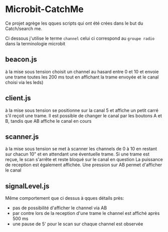# Microbit-CatchMe

Ce projet agrège les qques scripts qui ont été crées dans le but du Catch/search me.

Ci dessous j'utilise le terme `channel` celui ci correspond au `groupe radio` dans la terminologie microbit

## beacon.js 

à la mise sous tension choisit un channel au hasard entre 0 et 10 et envoie une trame toutes les 200 ms tout en affichant la trame envoyée et le canal choisi via les leds)

## client.js 

à la mise sous tension se positionne sur la canal 5 et affiche un petit carré s'il reçoit une trame.
Il est possible de changer le canal par les boutons A et B, tandis que AB affiche le canal en cours

## scanner.js 

à la mise sous tension se met à scanner les channels de 0 à 10 en restant sur chacun 10" et en attendant une éventuelle trame.
Si une trame est reçue, le scan s'arrête et reste bloqué sur le canal en question
La puissance de reception est également affichée.
Une pression sur AB permet d'afficher le canal

## signalLevel.js

Même comportement que ci dessus à qques détails près:

* pas de possibilité d'afficher le channel via AB
* par contre lors de la reception d'une trame le channel est affiché après 500 ms
* une pause de 5' pour le scan sur chaque channel est observée
